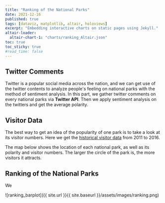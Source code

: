 ```yaml
---
title: "Ranking of the National Parks"
date: 2021-12-16
published: true
tags: [dataviz, matplotlib, altair, holoviews]
excerpt: "Embedding interactive charts on static pages using Jekyll."
altair-loader:
  altair-chart-1: "charts/ranking_Altair.json"
toc: true
toc_sticky: true
#read_time: false
---
```


## Twitter Comments

Twitter is a popular social media across the nation, and we can get use of the twitter contents to analyze people's feeling on national parks with the method of sentiment analysis. In this part, we gather twitter comments on every national parks via **Twitter API**. Then we apply sentiment analysis on the twitters and get the average polarity.

## Visitor Data

The best way to get an idea of the popularity of one park is to take a look at its visitor numbers. Here we get the [historical visitor data][historical visitor data] from 2011 to 2016.

The map below shows the location of each national park, as well as its polarity and visitor numbers. The larger the circle of the park is, the more visitors it attracts.

<div id="altair-chart-1"></div>


## Ranking of the National Parks

We 

![ranking_barplot]({{ site.url }}{{ site.baseurl }}/assets/images/ranking.png)

[historical visitor data]: https://data.world/datasets/national-parks
